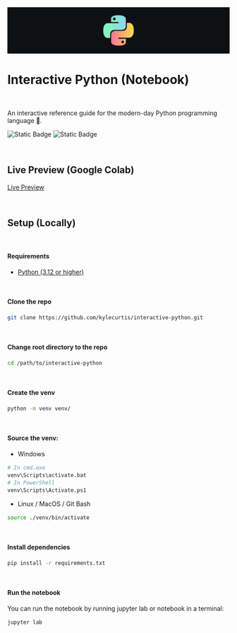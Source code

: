 <img src="https://github.com/kylecurtis/interactive-python/blob/main/images/python-bg.jpeg?raw=true">

# Interactive Python (Notebook)
<br>

 An interactive reference guide for the modern-day Python programming language 🐍.


![Static Badge](https://img.shields.io/badge/Python_Version-3.12+-yellow) ![Static Badge](https://img.shields.io/badge/Work_In_Progress-WIP-orange)

<br>

## Live Preview (Google Colab)

[Live Preview](https://colab.research.google.com/github/kylecurtis/interactive-python/blob/main/notebook.ipynb)

<br>

## Setup (Locally)

<br>

#### Requirements

- [Python (3.12 or higher)](https://www.python.org/downloads/)

<br>

#### Clone the repo

```bash
git clone https://github.com/kylecurtis/interactive-python.git
```

<br>

#### Change root directory to the repo

```bash
cd /path/to/interactive-python
```

<br>

#### Create the venv

```bash
python -m venv venv/
```

<br>

#### Source the venv:

- Windows
 
```bash
# In cmd.exe
venv\Scripts\activate.bat
# In PowerShell
venv\Scripts\Activate.ps1
```

- Linux / MacOS / Git Bash 
```bash
source ./venv/bin/activate
```

<br>

#### Install dependencies

```bash
pip install -r requirements.txt
```

<br>

#### Run the notebook

You can run the notebook by running jupyter lab or notebook in a terminal:

```bash
jupyter lab
```
